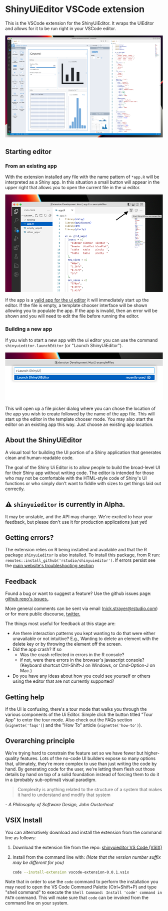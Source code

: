 # ShinyUiEditor VSCode extension

This is the VSCode extension for the ShinyUiEditor. It wraps the UIEditor and allows for it to be run right in your VSCode editor.

![ShinyUiEditor running with code side-by-side](https://github.com/rstudio/shinyuieditor/raw/dev/inst/vscode-extension/assets/extension-with-code-open.png)

## Starting editor

### From an existing app

With the extension installed any file with the name pattern of `*app.R` will be interpreted as a Shiny app. In this situation a small button will appear in the upper right that allows you to open the current file in the ui editor.

![Button to run ShinyUiEditor on app file](https://github.com/rstudio/shinyuieditor/raw/dev/inst/vscode-extension/assets/run-sue-btn.png)

If the app is a [valid app for the ui editor]() it will immediately start up the editor. If the file is empty, a template chooser interface will be shown allowing you to populate the app. If the app is invalid, then an error will be shown and you will need to edit the file before running the editor.

### Building a new app

If you wish to start a new app with the ui editor you can use the command `shinyuieditor.launchEditor` (or "Launch ShinyUiEditor").

![Launch editor command](https://github.com/rstudio/shinyuieditor/raw/dev/inst/vscode-extension/assets/launch-editor-cmd.png)

This will open up a file picker dialog where you can chose the location of the app you wish to create followed by the name of the app file. This will start up the editor in the template chooser mode.
You may also start the editor on an existing app this way. Just choose an existing app location.

## About the ShinyUiEditor

A visual tool for building the UI portion of a Shiny application that generates clean and human-readable code.

The goal of the Shiny Ui Editor is to allow people to build the broad-level UI for their Shiny app without writing code. The editor is intended for those who may not be comfortable with the HTML-style code of Shiny's UI functions or who simply don't want to fiddle with sizes to get things laid out correctly.

## ⚠️ `shinyuieditor` is currently in Alpha.

It may be unstable, and the API may change. We're excited to hear your feedback, but please don't use it for production applications just yet!

## Getting errors?

The extension relies on R being installed and available and that the R package `shinyuieditor` is also installed. To install this package, from R run: `remotes::install_github('rstudio/shinyuieditor')`. If errors persist see the [main website's troubleshooting section](https://rstudio.github.io/shinyuieditor/index.html#trouble-installing/)

## Feedback

Found a bug or want to suggest a feature? Use the github issues page: [github repo's issues.](https://github.com/rstudio/shinyuieditor/issues).

More general comments can be sent via email (nick.strayer@rstudio.com) or for more public discourse, [twitter.](https://twitter.com/NicholasStrayer)

The things most useful for feedback at this stage are:

- Are there interaction patterns you kept wanting to do that were either unavailable or not intuitive? E.g., Wanting to delete an element with the delete key or by throwing the element off the screen.
- Did the app crash? If so
  - Was the crash reflected in errors in the R console?
  - if not, were there errors in the browser's javascript console? (Keyboard shortcut Ctrl-Shift-J on Windows, or Cmd-Option-J on Mac.)
- Do you have any ideas about how you could see yourself or others using the editor that are not currently supported?

## Getting help

If the UI is confusing, there's a tour mode that walks you through the various components of the Ui Editor. Simple click the button titled "Tour App" to enter the tour mode. Also check out the FAQs section (`vignette('faqs')`) and the "How To" article (`vignette('how-to')`).

## Overarching principle

We're trying hard to constrain the feature set so we have fewer but higher-quality features. Lots of the no-code UI builders expose so many options that, ultimately, they're more complex to use than just writing the code by hand. By generating code for the user, we're letting them flesh out those details by hand on top of a solid foundation instead of forcing them to do it in a (probably sub-optimal) visual paradigm.

> Complexity is anything related to the structure of a system that makes it hard to understand and modify that system

_- A Philosophy of Software Design, John Ousterhout_

## VSIX Install

You can alternatively download and install the extension from the command line as follows:

1.  Download the extension file from the repo: [shinyuieditor VS Code (VSIX)](https://github.com/rstudio/shinyuieditor/inst/vscode-extension)

2.  Install from the command line with: _(Note that the version number suffix may be different for you)_

    ```bash
    code --install-extension vscode-extension-0.0.1.vsix
    ```

Note that in order to use the `code` command to perform the installation you may need to open the VS Code Command Palette (Ctrl+Shift+P) and type "shell command" to execute the `Shell Command: Install 'code' command in PATH` command. This will make sure that `code` can be invoked from the command line on your system.
